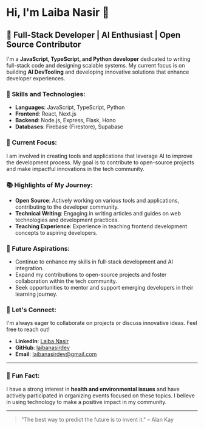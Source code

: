 # Hi, I'm Laiba Nasir 👋

## 🚀 Full-Stack Developer | AI Enthusiast | Open Source Contributor

I'm a **JavaScript, TypeScript, and Python developer** dedicated to writing full-stack code and designing scalable systems. My current focus is on building **AI DevTooling** and developing innovative solutions that enhance developer experiences.

### 🌟 Skills and Technologies:
- **Languages**: JavaScript, TypeScript, Python
- **Frontend**: React, Next.js
- **Backend**: Node.js, Express, Flask, Hono
- **Databases**: Firebase (Firestore), Supabase

### 🔭 Current Focus:
I am involved in creating tools and applications that leverage AI to improve the development process. My goal is to contribute to open-source projects and make impactful innovations in the tech community.

### 📚 Highlights of My Journey:
- **Open Source**: Actively working on various tools and applications, contributing to the developer community.
- **Technical Writing**: Engaging in writing articles and guides on web technologies and development practices.
- **Teaching Experience**: Experience in teaching frontend development concepts to aspiring developers.

### 🌱 Future Aspirations:
- Continue to enhance my skills in full-stack development and AI integration.
- Expand my contributions to open-source projects and foster collaboration within the tech community.
- Seek opportunities to mentor and support emerging developers in their learning journey.

### 💬 Let's Connect:
I'm always eager to collaborate on projects or discuss innovative ideas. Feel free to reach out!
- **LinkedIn**: [Laiba Nasir](https://www.linkedin.com/in/laibanasirdev/)
- **GitHub**: [laibanasirdev](https://github.com/laibanasirdev)
- **Email**: laibanasirdev@gmail.com

---

### 🌟 Fun Fact:
I have a strong interest in **health and environmental issues** and have actively participated in organizing events focused on these topics. I believe in using technology to make a positive impact in my community.

---

> "The best way to predict the future is to invent it." – Alan Kay

